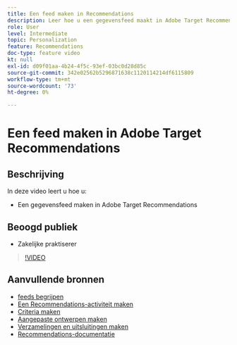 ```yaml
---
title: Een feed maken in Recommendations
description: Leer hoe u een gegevensfeed maakt in Adobe Target Recommendations
role: User
level: Intermediate
topic: Personalization
feature: Recommendations
doc-type: feature video
kt: null
exl-id: d09f01aa-4b24-4f5c-93ef-03bc0d28d85c
source-git-commit: 342e02562b5296871638c1120114214df6115809
workflow-type: tm+mt
source-wordcount: '73'
ht-degree: 0%

---
```


# Een feed maken in Adobe Target Recommendations

## Beschrijving

In deze video leert u hoe u:

* Een gegevensfeed maken in Adobe Target Recommendations

## Beoogd publiek

* Zakelijke praktiserer

>[!VIDEO](https://video.tv.adobe.com/v/27696?quality=12)

## Aanvullende bronnen

* [feeds begrijpen](understanding-feeds.md)
* [Een Recommendations-activiteit maken](create-a-recommendations-activity.md)
* [Criteria maken](create-criteria.md)
* [Aangepaste ontwerpen maken](create-custom-designs.md)
* [Verzamelingen en uitsluitingen maken](create-collections-and-exclusions.md)
* [Recommendations-documentatie](https://experienceleague.adobe.com/docs/target/using/recommendations/recommendations.html?lang=en)
